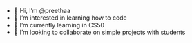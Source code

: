 - 👋 Hi, I’m @preethaa
- 👀 I’m interested in learning how to code 
- 🌱 I’m currently learning in CS50
- 💞️ I’m looking to collaborate on simple projects with students


